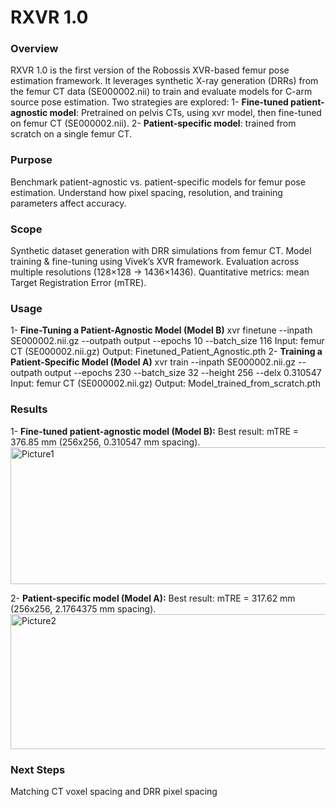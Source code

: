 # RXVR 1.0
### Overview

RXVR 1.0 is the first version of the Robossis XVR-based femur pose estimation framework. It leverages synthetic X-ray generation (DRRs) from the femur CT data (SE000002.nii) to train and evaluate models for C-arm source pose estimation.
Two strategies are explored:
1- **Fine-tuned patient-agnostic model**: Pretrained on pelvis CTs, using xvr model, then fine-tuned on femur CT (SE000002.nii).
2- **Patient-specific model**: trained from scratch on a single femur CT.

### Purpose

Benchmark patient-agnostic vs. patient-specific models for femur pose estimation.
Understand how pixel spacing, resolution, and training parameters affect accuracy.

### Scope

Synthetic dataset generation with DRR simulations from femur CT.
Model training & fine-tuning using Vivek’s XVR framework.
Evaluation across multiple resolutions (128×128 → 1436×1436).
Quantitative metrics: mean Target Registration Error (mTRE).

### Usage

1- **Fine-Tuning a Patient-Agnostic Model (Model B)**
xvr finetune --inpath SE000002.nii.gz --outpath output --epochs 10 --batch_size 116
Input: femur CT (SE000002.nii.gz)
Output: Finetuned_Patient_Agnostic.pth
2- **Training a Patient-Specific Model (Model A)**
xvr train --inpath SE000002.nii.gz --outpath output --epochs 230 --batch_size 32 --height 256 --delx 0.310547
Input: femur CT (SE000002.nii.gz)
Output: Model_trained_from_scratch.pth

### Results

1- **Fine-tuned patient-agnostic model (Model B):**
Best result: mTRE = 376.85 mm (256x256, 0.310547 mm spacing).
<img width="624" height="219" alt="Picture1" src="https://github.com/user-attachments/assets/cfa06ae6-ad61-422a-a250-99ada36e1223" />

2- **Patient-specific model (Model A):**
Best result: mTRE = 317.62 mm (256x256, 2.1764375 mm spacing).
<img width="624" height="216" alt="Picture2" src="https://github.com/user-attachments/assets/c527f5d9-70f5-4985-8cda-fc770b0430f3" />

### Next Steps
Matching CT voxel spacing and DRR pixel spacing
